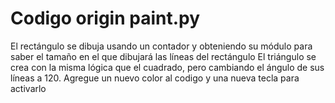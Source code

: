 # Codigo origin paint.py
El rectángulo se dibuja usando un contador y obteniendo su módulo para saber el tamaño en el que dibujará las líneas del rectángulo
El triángulo se crea con la misma lógica que el cuadrado, pero cambiando el ángulo de sus líneas a 120.
Agregue un nuevo color al codigo y una nueva tecla para activarlo

